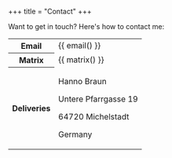+++
title = "Contact"
+++

Want to get in touch? Here's how to contact me:

<table class="contact">
    <tr>
        <th>Email</th>
        <td>
            {{ email() }}
        </td>
    </tr>
    <tr>
        <th>Matrix</th>
        <td>
            {{ matrix() }}
        </td>
    </tr>
    <tr>
        <th>Deliveries</th>
        <td>
            <p>Hanno Braun</p>
            <p>Untere Pfarrgasse 19</p>
            <p>64720 Michelstadt</p>
            <p>Germany</p>
        </td>
    </tr>
</table>

